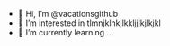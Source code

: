 - 👋 Hi, I’m @vacationsgithub
- 👀 I’m interested in tlmnjklnkjlkkljjlkjlkjkl
- 🌱 I’m currently learning ...
<!---
vacationsgithub/vacationsgithub is a ✨ special ✨ repository because its `README.md` (this file) appears on your GitHub profile.
You can click the Preview link to take a look at your changes.
--->

